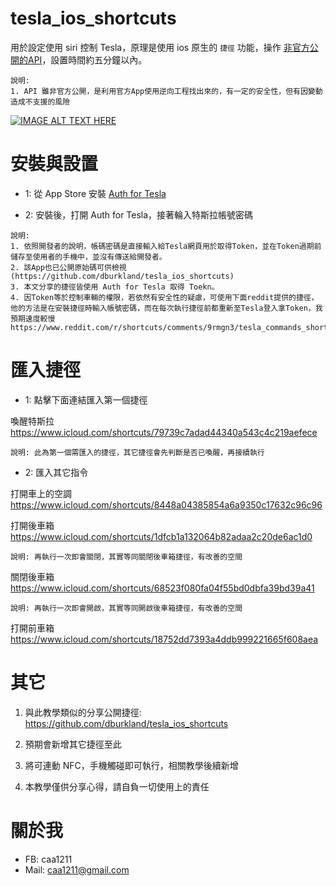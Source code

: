 # tesla_ios_shortcuts

用於設定使用 siri 控制 Tesla，原理是使用 ios 原生的 `捷徑` 功能，操作 [非官方公開的API](https://www.teslaapi.io/)，設置時間約五分鐘以內。

```
說明: 
1. API 雖非官方公開，是利用官方App使用逆向工程找出來的，有一定的安全性，但有因變動造成不支援的風險
```

[![IMAGE ALT TEXT HERE](https://img.youtube.com/vi/tlp4nb-dsyU/0.jpg)](https://www.youtube.com/watch?v=tlp4nb-dsyU)

# 安裝與設置

- 1: 從 App Store 安裝  [Auth for Tesla](https://apps.apple.com/us/app/auth-app-for-tesla/id1552058613)

- 2: 安裝後，打開 Auth for Tesla，接著輪入特斯拉帳號密碼

```
說明: 
1. 依照開發者的說明，帳碼密碼是直接輸入給Tesla網頁用於取得Token，並在Token過期前儲存至使用者的手機中，並沒有傳送給開發者。
2. 該App也已公開原始碼可供檢視(https://github.com/dburkland/tesla_ios_shortcuts)
3. 本文分享的捷徑皆使用 Auth for Tesla 取得 Toekn。
4. 因Token等於控制車輛的權限，若依然有安全性的疑慮，可使用下面reddit提供的捷徑，
他的方法是在安裝捷徑時輸入帳號密碼，而在每次執行捷徑前都重新至Tesla登入拿Token，我預期速度較慢
https://www.reddit.com/r/shortcuts/comments/9rmgn3/tesla_commands_shortcut/
```

# 匯入捷徑

- 1: 點擊下面連結匯入第一個捷徑

喚醒特斯拉
https://www.icloud.com/shortcuts/79739c7adad44340a543c4c219aefece

```
說明: 此為第一個需匯入的捷徑，其它捷徑會先判斷是否已喚醒，再接續執行
```

- 2: 匯入其它指令

打開車上的空調 https://www.icloud.com/shortcuts/8448a04385854a6a9350c17632c96c96

打開後車箱 https://www.icloud.com/shortcuts/1dfcb1a132064b82adaa2c20de6ac1d0

```
說明: 再執行一次即會關閉，其實等同關閉後車箱捷徑，有改善的空間
```

關閉後車箱 https://www.icloud.com/shortcuts/68523f080fa04f55bd0dbfa39bd39a41

```
說明: 再執行一次即會開啟，其實等同開啟後車箱捷徑，有改善的空間
```

打開前車箱
https://www.icloud.com/shortcuts/18752dd7393a4ddb999221665f608aea


# 其它

1. 與此教學類似的分享公開捷徑: https://github.com/dburkland/tesla_ios_shortcuts

2. 預期會新增其它捷徑至此

3. 將可連動 NFC，手機觸碰即可執行，相關教學後續新增

4. 本教學僅供分享心得，請自負一切使用上的責任

# 關於我

* FB: caa1211
* Mail: caa1211@gmail.com
